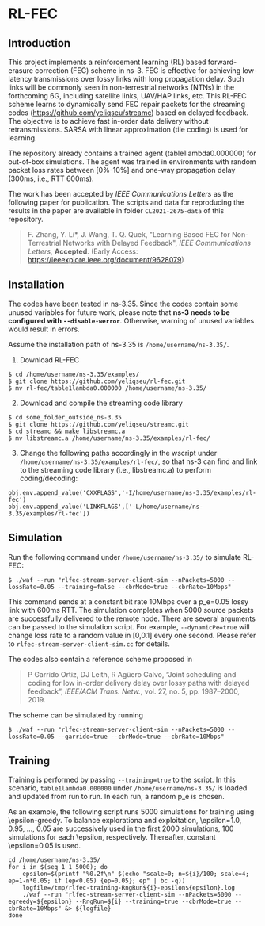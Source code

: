 # RL-FEC
## Introduction
This project implements a reinforcement learning (RL) based forward-erasure correction (FEC) scheme in ns-3. FEC is effective for achieving low-latency transmissions over lossy links with long propagation delay. Such links will be commonly seen in non-terrestrial networks (NTNs) in the forthcoming 6G, including satellite links, UAV/HAP links, etc. This RL-FEC scheme learns to dynamically send FEC repair packets for the streaming codes (https://github.com/yeliqseu/streamc) based on delayed feedback. The objective is to achieve fast in-order data delivery without retransmissions. SARSA with linear approximation (tile coding) is used for learning.

The repository already contains a trained agent (table1lambda0.000000) for out-of-box simulations. The agent was trained in environments with random packet loss rates between [0%-10%] and one-way propagation delay (300ms, i.e., RTT 600ms).

The work has been accepted by _IEEE Communications Letters_ as the following paper for publication. The scripts and data for reproducing the results in the paper are available in folder `CL2021-2675-data` of this repository.

> F. Zhang, Y. Li*, J. Wang, T. Q. Quek, "Learning Based FEC for Non-Terrestrial Networks with Delayed Feedback", _IEEE Communications Letters_, **Accepted**. (Early Access: https://ieeexplore.ieee.org/document/9628079)

## Installation
The codes have been tested in ns-3.35. Since the codes contain some unused variables for future work, please note that **ns-3 needs to be configured with `--disable-werror`**. Otherwise, warning of unused variables would result in errors.

 Assume the installation path of ns-3.35 is `/home/username/ns-3.35/`.

1. Download RL-FEC

```
$ cd /home/username/ns-3.35/examples/
$ git clone https://github.com/yeliqseu/rl-fec.git
$ mv rl-fec/table1lambda0.000000 /home/username/ns-3.35/
```

2. Download and compile the streaming code library
```
$ cd some_folder_outside_ns-3.35
$ git clone https://github.com/yeliqseu/streamc.git
$ cd streamc && make libstreamc.a
$ mv libstreamc.a /home/username/ns-3.35/examples/rl-fec/
```

3. Change the following paths accordingly in the wscript under `/home/username/ns-3.35/examples/rl-fec/`, so that ns-3 can find and link to the streaming code library (i.e., libstreamc.a) to perform coding/decoding:
```
obj.env.append_value('CXXFLAGS','-I/home/username/ns-3.35/examples/rl-fec')
obj.env.append_value('LINKFLAGS',['-L/home/username/ns-3.35/examples/rl-fec'])
```

## Simulation
Run the following command under `/home/username/ns-3.35/` to simulate RL-FEC:

```
$ ./waf --run "rlfec-stream-server-client-sim --nPackets=5000 --lossRate=0.05 --training=false --cbrMode=true --cbrRate=10Mbps"
```

This command sends at a constant bit rate 10Mbps over a p_e=0.05 lossy link with 600ms RTT. The simulation completes when 5000 source packets are successfully delivered to the remote node. There are several arguments can be passed to the simulation script. For example, `--dynamicPe=true` will change loss rate to a random value in [0,0.1] every one second. Please refer to `rlfec-stream-server-client-sim.cc` for details. 

The codes also contain a reference scheme proposed in 

> P Garrido Ortiz, DJ Leith, R Agüero Calvo, “Joint scheduling and coding for low in-order delivery delay over lossy paths with delayed feedback”, _IEEE/ACM Trans. Netw._, vol. 27, no. 5, pp. 1987–2000, 2019.

The scheme can be simulated by running
```
$ ./waf --run "rlfec-stream-server-client-sim --nPackets=5000 --lossRate=0.05 --garrido=true --cbrMode=true --cbrRate=10Mbps"
```

## Training
Training is performed by passing `--training=true` to the script. In this scenario, `table1lambda0.000000` under `/home/username/ns-3.35/` is loaded and updated from run to run. In each run, a random p_e is chosen. 

As an example, the following script runs 5000 simulations for training using \epsilon-greedy. To balance explorationa and exploitation, \epsilon=1.0, 0.95, ..., 0.05 are successively used in the first 2000 simulations, 100 simulations for each \epsilon, respectively. Thereafter, constant \epsilon=0.05 is used.

```
cd /home/username/ns-3.35/
for i in $(seq 1 1 5000); do
    epsilon=$(printf "%0.2f\n" $(echo "scale=0; n=${i}/100; scale=4; ep=1-n*0.05; if (ep<0.05) {ep=0.05}; ep" | bc -q))
    logfile=/tmp/rlfec-training-RngRun${i}-epsilon${epsilon}.log
    ./waf --run "rlfec-stream-server-client-sim --nPackets=5000 --egreedy=${epsilon} --RngRun=${i} --training=true --cbrMode=true --cbrRate=10Mbps" &> ${logfile}
done
```
